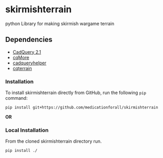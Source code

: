 # skirmishterrain
python Library for making skirmish wargame terrain

## Dependencies
* [CadQuery 2.1](https://github.com/CadQuery/cadquery)
* [cqMore](https://github.com/JustinSDK/cqMore)
* [cadqueryhelper](https://github.com/medicationforall/cadqueryhelper)
* [cqterrain](https://github.com/medicationforall/cqterrain)


### Installation
To install skirmishterrain directly from GitHub, run the following `pip` command:

	pip install git+https://github.com/medicationforall/skirmishterrain

**OR**

### Local Installation
From the cloned skirmishterrain directory run.

	pip install ./
